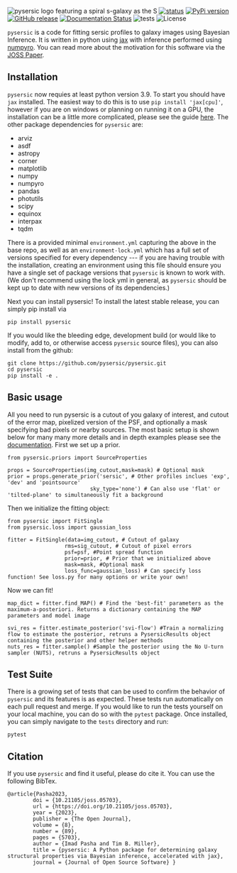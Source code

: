 ![pysersic logo featuring a spiral s-galaxy as the S](misc/pysersic.png)
[![status](https://joss.theoj.org/papers/4214c6e588774490458e34630e8052c1/status.svg)](https://joss.theoj.org/papers/4214c6e588774490458e34630e8052c1)
[![PyPi version](https://img.shields.io/pypi/v/pysersic?color=blue)](https://pypi.org/project/pysersic)
[![GitHub release](https://img.shields.io/github/v/release/pysersic/pysersic)](https://github.com/pysersic/pysersic/releases/)
[![Documentation Status](https://readthedocs.org/projects/pysersic/badge/?version=latest)](https://pysersic.readthedocs.io/en/latest/?badge=latest)
![tests](https://github.com/pysersic/pysersic/actions/workflows/pytest.yml/badge.svg)
![License](https://img.shields.io/badge/license-MIT-blue)

```pysersic``` is a code for fitting sersic profiles to galaxy images using Bayesian Inference. It is written in python using [jax](https://github.com/google/jax) with inference performed using [numpyro](https://github.com/pyro-ppl/numpyro). You can read more about the motivation for this software via the [JOSS Paper](https://joss.theoj.org/papers/10.21105/joss.05703#).

## Installation

```pysersic``` now requies at least python version 3.9. To start you should have ```jax``` installed. The easiest way to do this is to use ``` pip install 'jax[cpu]' ```, however if you are on windows or planning on running it on a GPU, the installation can be a little more complicated, please see the guide [here](https://github.com/google/jax#installation). The other package dependencies for ```pysersic``` are:
- arviz
- asdf
- astropy
- corner
- matplotlib
- numpy
- numpyro
- pandas
- photutils
- scipy
- equinox
- interpax
- tqdm

There is a provided minimal `environment.yml` capturing the above in the base repo, as well as an `environment-lock.yml` which has a full set of versions specified for every dependency --- if you are having trouble with the installation, creating an environment using this file should ensure you have a single set of package versions that `pysersic` is known to work with. (We don't recommend using the lock yml in general, as `pysersic` should be kept up to date with new versions of its dependencies.)


Next you can install pysersic! To install the latest stable release, you can simply pip install via 

```
pip install pysersic
```
If you would like the bleeding edge, development build (or would like to modify, add to, or otherwise access ```pysersic``` source files), you can also install from the github:

```
git clone https://github.com/pysersic/pysersic.git
cd pysersic
pip install -e .
```

## Basic usage

All you need to run pysersic is a cutout of you galaxy of interest, and cutout of the error map, pixelized version of the PSF, and optionally a mask specifying bad pixels or nearby sources. The most basic setup is shown below for many many more details and in depth examples please see the [documentation](https://pysersic.readthedocs.io/en/latest/). First we set up a prior.

```
from pysersic.priors import SourceProperties

props = SourceProperties(img_cutout,mask=mask) # Optional mask
prior = props.generate_prior('sersic', # Other profiles inclues 'exp', 'dev' and 'pointsource'
                          sky_type='none') # Can also use 'flat' or 'tilted-plane' to simultaneously fit a background
```
Then we initialize the fitting object:

```
from pysersic import FitSingle
from pysersic.loss import gaussian_loss

fitter = FitSingle(data=img_cutout, # Cutout of galaxy 
                  rms=sig_cutout, # Cutout of pixel errors
                  psf=psf, #Point spread function
                  prior=prior, # Prior that we initialized above
                  mask=mask, #Optional mask
                  loss_func=gaussian_loss) # Can specify loss function! See loss.py for many options or write your own!
```

Now we can fit!

```
map_dict = fitter.find_MAP() # Find the 'best-fit' parameters as the maximum-a-posteriori. Returns a dictionary containing the MAP parameters and model image

svi_res = fitter.estimate_posterior('svi-flow') #Train a normalizing flow to estimate the posterior, retruns a PysersicResults object containing the posterior and other helper methods
nuts_res = fitter.sample() #Sample the posterior using the No U-turn sampler (NUTS), retruns a PysersicResults object
```

## Test Suite

There is a growing set of tests that can be used to confirm the behavior of `pysersic` and its features is as expected. These tests run automatically on each pull request and merge. If you would like to run the tests yourself on your local machine, you can do so with the ``pytest`` package. Once installed, you can simply navigate to the ``tests`` directory and run: 

```
pytest
```


## Citation
If you use ```pysersic``` and find it useful, please do cite it. You can use the following BibTex.

```
@article{Pasha2023,
        doi = {10.21105/joss.05703},
        url = {https://doi.org/10.21105/joss.05703},
        year = {2023},
        publisher = {The Open Journal},
        volume = {8},
        number = {89},
        pages = {5703},
        author = {Imad Pasha and Tim B. Miller},
        title = {pysersic: A Python package for determining galaxy structural properties via Bayesian inference, accelerated with jax},
        journal = {Journal of Open Source Software} }
```
